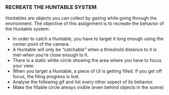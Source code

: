 ### RECREATE THE HUNTABLE SYSTEM

Huntables are objects you can collect by gazing while going through the environment. The objective of this assignment is to recreate the behavior of the Huntable system:

- In order to catch a Huntable, you have to target it long enough using the center point of the camera.
- A Huntable will only be “catchable” when a threshold distance to it is met-when you’re close enough to it. 
- There is a static white circle showing the area where you have to focus your view. 
- When you target a Huntable, a piece of UI is getting filled. If you get off focus, the filing progress is lost.
- Analyse the following gif and list every other aspect of its behavior.
- Make the fillable circle always visible (even behind objects in the scene)



